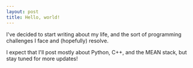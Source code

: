 ```yaml
---
layout: post
title: Hello, world!
---
```


I've decided to start writing about my life, and the sort of programming challenges I face and (hopefully) resolve.

I expect that I'll post mostly about Python, C++, and the MEAN stack, but stay tuned for more updates!
